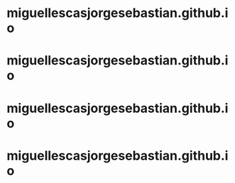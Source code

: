 # miguellescasjorgesebastian.github.io
# miguellescasjorgesebastian.github.io
# miguellescasjorgesebastian.github.io
# miguellescasjorgesebastian.github.io
